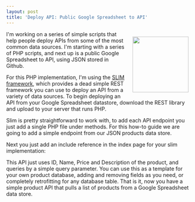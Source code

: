 ```yaml
---
layout: post
title: 'Deploy API: Public Google Spreadsheet to API'
---
```

<p><img style="padding: 15px;" src="https://s3.amazonaws.com/kinlane-productions/bw-icons/bw-google-docs.png" alt="" width="150" align="right" /></p>
<p>I'm working on a series of simple scripts that help people deploy APIs from some of the most common data sources. I'm starting with a series of PHP scripts, and next up is a public Google Spreadsheet to API, using JSON stored in Github.</p>
<p>For this PHP implementation, I'm using the <a href="http://www.slimframework.com/">SLIM framework</a>, which provides a dead simple REST framework you can use to deploy an API from a variety of data sources.   To begin deploying an API from your Google Spreadsheet datastore, download the REST library and upload to your server that runs PHP.</p>
<p>Slim is pretty straightforward to work with, to add each API endpoint you just add a single PHP file under methods. For this how-to guide we are going to add a simple endpoint from our JSON products data store.</p>
<script src="https://gist.github.com/kinlane/7104824.js"></script>
<p>Next you just add an include reference in the index page for your slim implementation:</p>
<script src="https://gist.github.com/kinlane/7104830.js"></script>
<p>This API just uses ID, Name, Price and Description of the product, and queries by a simple query parameter. You can use this as a template for your own product database, adding and removing fields as you need, or completely retrofitting for any database table.  That is it, now you have a simple product API that pulls a list of products from a Google Spreadsheet data store.</p>